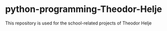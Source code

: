 # python-programming-Theodor-Helje

This repository is used for the school-related projects of Theodor Helje
